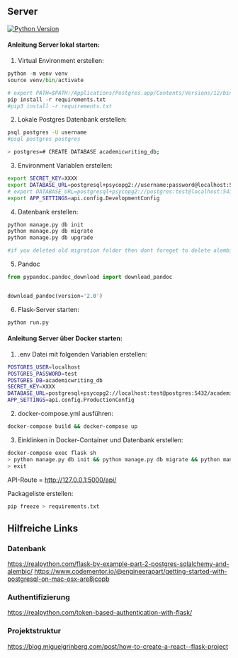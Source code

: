 ## Server

[![Python Version](https://img.shields.io/badge/Python-3.9-blue)](https://img.shields.io/badge/Python-3.9-blue)

#### Anleitung Server lokal starten:

1. Virtual Environment erstellen:

```python
python -m venv venv
source venv/bin/activate

# export PATH=$PATH:/Applications/Postgres.app/Contents/Versions/12/bin/
pip install -r requirements.txt
#pip3 install -r requirements.txt
```

2. Lokale Postgres Datenbank erstellen:

```bash
psql postgres -U username
#psql postgres postgres

> postgres=# CREATE DATABASE academicwriting_db;
```

3. Environment Variablen erstellen:

```bash
export SECRET_KEY=XXXX
export DATABASE_URL=postgresql+psycopg2://username:password@localhost:5432/academicwriting_db
# export DATABASE_URL=postgresql+psycopg2://postgres:test@localhost:5432/academicwriting_db
export APP_SETTINGS=api.config.DevelopmentConfig
```

4. Datenbank erstellen:

```bash
python manage.py db init
python manage.py db migrate
python manage.py db upgrade

#if you deleted old migration folder then dont foreget to delete alembic table from databases in pgAdmin
```

5. Pandoc

```python
from pypandoc.pandoc_download import download_pandoc


download_pandoc(version='2.0')
```

6. Flask-Server starten:

```bash
python run.py
```

#### Anleitung Server über Docker starten:

1. .env Datei mit folgenden Variablen erstellen:

```bash
POSTGRES_USER=localhost
POSTGRES_PASSWORD=test
POSTGRES_DB=academicwriting_db
SECRET_KEY=XXXX
DATABASE_URL=postgresql+psycopg2://localhost:test@postgres:5432/academicwriting_db
APP_SETTINGS=api.config.ProductionConfig
```

2. docker-compose.yml ausführen:

```bash
docker-compose build && docker-compose up
```

3. Einklinken in Docker-Container und Datenbank erstellen:

```bash
docker-compose exec flask sh
> python manage.py db init && python manage.py db migrate && python manage.py db upgrade
> exit
```

API-Route = http://127.0.0.1:5000/api/

Packageliste erstellen:

```python
pip freeze > requirements.txt
```


## Hilfreiche Links

### Datenbank

https://realpython.com/flask-by-example-part-2-postgres-sqlalchemy-and-alembic/
https://www.codementor.io/@engineerapart/getting-started-with-postgresql-on-mac-osx-are8jcopb


### Authentifizierung

https://realpython.com/token-based-authentication-with-flask/

### Projektstruktur

https://blog.miguelgrinberg.com/post/how-to-create-a-react--flask-project
